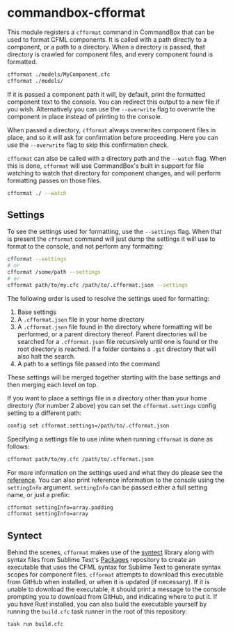 # commandbox-cfformat

This module registers a `cfformat` command in CommandBox that can be used to format CFML components. It is called with a path directly to a component, or a path to a directory. When a directory is passed, that directory is crawled for component files, and every component found is formatted.

```bash
cfformat ./models/MyComponent.cfc
cfformat ./models/
```

If it is passed a component path it will, by default, print the formatted component text to the console. You can redirect this output to a new file if you wish. Alternatively you can use the `--overwrite` flag to overwrite the component in place instead of printing to the console.

When passed a directory, `cfformat` always overwrites component files in place, and so it will ask for confirmation before proceeding. Here you can use the `--overwrite` flag to skip this confirmation check.

`cfformat` can also be called with a directory path and the `--watch` flag. When this is done, `cfformat` will use CommandBox's built in support for file watching to watch that directory for component changes, and will perform formatting passes on those files.

```bash
cfformat ./ --watch
```

## Settings

To see the settings used for formatting, use the `--settings` flag. When that is present the `cfformat` command will just dump the settings it will use to format to the console, and not perform any formatting:

```bash
cfformat --settings
# or
cfformat /some/path --settings
# or
cfformat path/to/my.cfc /path/to/.cfformat.json --settings
```
The following order is used to resolve the settings used for formatting:

1. Base settings
2. A `.cfformat.json` file in your home directory
3. A `.cfformat.json` file found in the directory where formatting will be performed, or a parent directory thereof. Parent directories will be searched for a `.cfformat.json` file recursively until one is found or the root directory is reached. If a folder contains a `.git` directory that will also halt the search.
4. A path to a settings file passed into the command

These settings will be merged together starting with the base settings and then merging each level on top.

If you want to place a settings file in a directory other than your home directory (for number 2 above) you can set the `cfformat.settings` config setting to a different path:

```bash
config set cfformat.settings=/path/to/.cfformat.json
```

Specifying a settings file to use inline when running `cfformat` is done as follows:

```bash
cfformat path/to/my.cfc /path/to/.cfformat.json
```

For more information on the settings used and what they do please see the [reference](https://github.com/jcberquist/commandbox-cfformat/blob/master/reference.md). You can also print reference information to the console using the `settingInfo` argument. `settingInfo` can be passed either a full setting name, or just a prefix:

```bash
cfformat settingInfo=array.padding
cfformat settingInfo=array
```

## Syntect

Behind the scenes, `cfformat` makes use of the [syntect](https://github.com/trishume/syntect) library along with syntax files from Sublime Text's [Packages](https://github.com/sublimehq/Packages) repository to create an executable that uses the CFML syntax for Sublime Text to generate syntax scopes for component files. `cfformat` attempts to download this executable from GitHub when installed, or when it is updated (if necessary). If it is unable to download the executable, it should print a message to the console prompting you to download from GitHub, and indicating where to put it. If you have Rust installed, you can also build the executable yourself by running the `build.cfc` task runner in the root of this repository:

```bash
task run build.cfc
```
